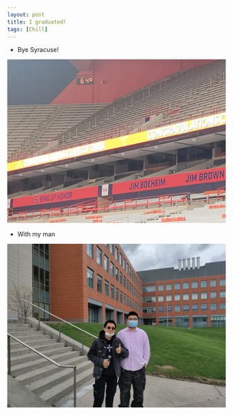 ```yaml
---
layout: post
title: I graduated!
tags: [Chill]
---
```


- Bye Syracuse!

<img src="/images/2021-04-21/img1.jpg" alt="I graduated!" />

- With my man

<img src="/images/2021-04-21/img2.jpg" alt="With my man" />